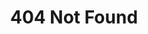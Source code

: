 <center><h1>404 Not Found</h1></center>

<!-- Ref : https://docsify.js.org/#/configuration?id=notfoundpage -->
